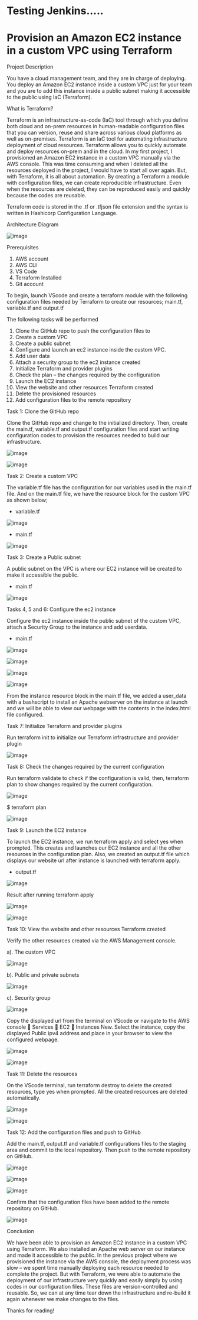 # Testing Jenkins.....

# Provision an Amazon EC2 instance in a custom VPC using Terraform   

Project Description

You have a cloud management team, and they are in charge of deploying. You deploy an Amazon EC2 instance inside a custom VPC just for your team and you are to add this instance inside a public subnet making it accessible to the public using IaC (Terraform).


What is Terraform?

Terraform is an infrastructure-as-code (IaC) tool through which you define both cloud and on-prem resources in human-readable configuration files that you can version, reuse and share across various cloud platforms as well as on-premises. Terraform is an IaC tool for automating infrastructure deployment of cloud resources.
Terraform allows you to quickly automate and deploy resources on-prem and in the cloud. In my first project, I provisioned an Amazon EC2 instance in a custom VPC manually via the AWS console. This was time consuming and when I deleted all the resources deployed in the project, I would have to start all over again. But, with Terraform, it is all about automation. By creating a Terraform a module with configuration files, we can create reproducible infrastructure. Even when the resources are deleted, they can be reproduced easily and quickly because the codes are reusable.

Terraform code is stored in the .tf or .tfjson file extension and the syntax is written in Hashicorp Configuration Language.

Architecture Diagram

![image](https://user-images.githubusercontent.com/74336816/215671409-7dcf4b40-9f3a-43dd-975a-56e923d12e12.png)


Prerequisites
1. AWS account
2. AWS CLI 
3. VS Code 
4. Terraform Installed
5. Git account

To begin, launch VScode and create a terraform module with the following configuration files needed by Terraform to create our resources; main.tf, variable.tf and output.tf

The following tasks will be performed
1. Clone the GitHub repo to push the configuration files to
2. Create a custom VPC
3. Create a public subnet
4. Configure and launch an ec2 instance inside the custom VPC.
5. Add user data
6. Attach a security group to the ec2 instance created
7. Initialize Terraform and provider plugins
8. Check the plan – the changes required by the configuration
9. Launch the EC2 instance
10. View the website and other resources Terraform created
11. Delete the provisioned resources
12. Add configuration files to the remote repository


Task 1: Clone the GitHub repo

Clone the GitHub repo and change to the initialized directory. Then, create the main.tf, variable.tf and output.tf configuration files and start writing configuration codes to provision the resources needed to build our infrastructure.

![image](https://user-images.githubusercontent.com/74336816/215671717-59a2d31e-0c0a-475c-ac35-7dbb8a71d8a3.png)


![image](https://user-images.githubusercontent.com/74336816/215671743-bd01031a-b833-4a4c-88b7-da3917a848b4.png)





Task 2: Create a custom VPC

The variable.tf file has the configuration for our variables used in the main.tf file. And on the main.tf file, we have the resource block for the custom VPC as shown below;

- variable.tf

![image](https://user-images.githubusercontent.com/74336816/215726535-e367bed5-0dce-4778-a46b-5fd3fd71951f.png)

- main.tf

![image](https://user-images.githubusercontent.com/74336816/215726673-0c41db33-595f-44ec-8353-9c49597291b5.png)




Task 3: Create a Public subnet

A public subnet on the VPC is where our EC2 instance will be created to make it accessible the public.

- main.tf

![image](https://user-images.githubusercontent.com/74336816/215727012-7b74e50a-e0dd-4ba9-9072-4558086dd45e.png)




Tasks 4, 5 and 6: Configure the ec2 instance 

Configure the ec2 instance inside the public subnet of the custom VPC, attach a Security Group to the instance and add userdata.

- main.tf

![image](https://user-images.githubusercontent.com/74336816/215727270-0d3defdd-01e7-4ab3-949b-ec86000fee6d.png)

![image](https://user-images.githubusercontent.com/74336816/215727375-281778e7-9e8b-44e3-930d-ec7d9326712f.png)

![image](https://user-images.githubusercontent.com/74336816/215727507-23883dcd-fdb2-48da-b38c-1f7ace145d47.png)

![image](https://user-images.githubusercontent.com/74336816/215727552-3a24a74d-d85f-459f-b1cf-956f8da79be8.png)


From the instance resource block in the main.tf file, we added a user_data with a bashscript to install an Apache webserver on the instance at launch and we will be able to view our webpage with the contents in the index.html file configured.





Task 7: Initialize Terraform and provider plugins

Run terraform init to initialize our Terraform infrastructure and provider plugin

![image](https://user-images.githubusercontent.com/74336816/215727752-57ad4602-4075-4a15-8688-220656338854.png)





Task 8: Check the changes required by the current configuration

Run terraform validate to check if the configuration is valid, then, terraform plan to show changes required by the current configuration.

![image](https://user-images.githubusercontent.com/74336816/215727968-8a3a1cf0-2de1-40b2-b17f-2764a99613fc.png)

$ terraform plan

![image](https://user-images.githubusercontent.com/74336816/215728106-b37aeb1a-4504-42b3-844a-9dd2a44c0c43.png)





Task 9: Launch the EC2 instance

To launch the EC2 instance, we run terraform apply and select yes when prompted. This creates and launches our EC2 instance and all the other resources in the configuration plan.
Also, we created an output.tf file which displays our website url after instance is launched with terraform apply.

- output.tf

![image](https://user-images.githubusercontent.com/74336816/215728302-42edb353-9887-43ec-9472-091bcd9c8bfb.png)


Result after running terraform apply

![image](https://user-images.githubusercontent.com/74336816/215728411-094030d6-16c1-4e1e-a1b6-9e8f4022639e.png)

![image](https://user-images.githubusercontent.com/74336816/215728473-1ca9f1e3-b94c-48bd-bf55-8be8146077c6.png)




Task 10: View the website and other resources Terraform created

Verify the other resources created via the AWS Management console.
    
a). The custom VPC

![image](https://user-images.githubusercontent.com/74336816/215728778-6cbf7abc-bdaf-41f8-89a0-afa0a6c46dd4.png)

b). Public and private subnets

![image](https://user-images.githubusercontent.com/74336816/215728960-b7c3625c-0f08-49c4-bdeb-1f2273b94cc9.png)

c). Security group

![image](https://user-images.githubusercontent.com/74336816/215729082-9f58fb63-7511-4d64-9d6b-3b194f0ef3ab.png)

Copy the displayed url from the terminal on VScode or navigate to the AWS console  Services  EC2  Instances New. Select the instance, copy the displayed Public ipv4 address and place in your browser to view the configured webpage.

![image](https://user-images.githubusercontent.com/74336816/215729219-91be1bae-08d0-4d23-9d2c-2f707af67c2f.png)

![image](https://user-images.githubusercontent.com/74336816/215729303-3880c989-b561-4927-9b52-8d51defbfb2e.png)





Task 11: Delete the resources

On the VScode terminal, run terraform destroy to delete the created resources, type yes when prompted. All the created resources are deleted automatically.

![image](https://user-images.githubusercontent.com/74336816/215729491-7451b2cb-2bd7-476a-bf4d-d57d1abab3a1.png)

![image](https://user-images.githubusercontent.com/74336816/215729572-3f5c9842-f57f-48b4-bf11-edee3b8ef574.png)





Task 12: Add the configuration files and push to GitHub

Add the main.tf, output.tf and variable.tf configurations files to the staging area and commit to the local repository. Then push to the remote repository on GitHub.


![image](https://user-images.githubusercontent.com/74336816/215729774-33468878-7bcc-459d-af33-cc25fa8c09a4.png)

![image](https://user-images.githubusercontent.com/74336816/215729820-e9749d27-6338-4511-8305-163caaf1d2cc.png)

![image](https://user-images.githubusercontent.com/74336816/215729891-7a2e5850-950f-402e-97c3-430344d91b8b.png)


Confirm that the configuration files have been added to the remote repository on GitHub.

![image](https://user-images.githubusercontent.com/74336816/215729999-724f0e98-0d89-4a4b-8bec-b45a0b745e7b.png)




Conclusion

We have been able to provision an Amazon EC2 instance in a custom VPC using Terraform. We also installed an Apache web server on our instance and made it accessible to the public. In the previous project where we provisioned the instance via the AWS console, the deployment process was slow – we spent time manually deploying each resource needed to complete the project. But with Terraform, we were able to automate the deployment of our infrastructure very quickly and easily simply by using codes in our configuration files. These files are version-controlled and reusable. So, we can at any time tear down the infrastructure and re-build it again whenever we make changes to the files.   



Thanks for reading!


